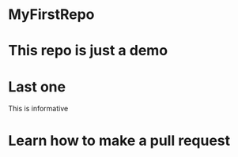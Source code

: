# MyFirstRepo


# This repo is just a demo
# Last one


This is informative
# Learn how to make a pull request

